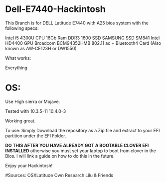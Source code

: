 # Dell-E7440-Hackintosh


This Branch is for DELL Latitude E7440 with A25 bios system with the following specs:

Intel i5 4300U CPU 16Gb Ram DDR3 1600 SSD SAMSUNG SSD SM841 Intel HD4400 GPU Broadcom BCM94352HMB 802.11 ac + Bluetooth4 Card
(Also known as AW-CE123H or DW1550)

What works:

Everything

# OS:
Use High sierra or Mojave.

Tested with 10.3.5-11
10.4.0-3

Working great.

To use: Simply Download the repository as a Zip file and extract to your EFI partition under the EFI Folder.

**DO THIS AFTER YOU HAVE ALREADY GOT A BOOTABLE CLOVER EFI INSTALLED**
otherwise you must set your laptop to boot from clover in the Bios.
I will link a guide on how to do this in the future.

Enjoy your Hackintosh!

#Sources:
OSXLatitude
Own Research
Lilu & Friends
